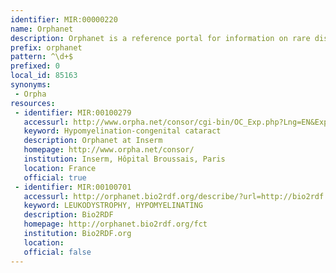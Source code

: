 ```yaml
---
identifier: MIR:00000220
name: Orphanet
description: Orphanet is a reference portal for information on rare diseases and orphan drugs. It’s aim is to help improve the diagnosis, care and treatment of patients with rare diseases.
prefix: orphanet
pattern: ^\d+$
prefixed: 0
local_id: 85163
synonyms:
 - Orpha
resources:
 - identifier: MIR:00100279
   accessurl: http://www.orpha.net/consor/cgi-bin/OC_Exp.php?Lng=EN&Expert=${lid}
   keyword: Hypomyelination-congenital cataract
   description: Orphanet at Inserm
   homepage: http://www.orpha.net/consor/
   institution: Inserm, Hôpital Broussais, Paris
   location: France
   official: true
 - identifier: MIR:00100701
   accessurl: http://orphanet.bio2rdf.org/describe/?url=http://bio2rdf.org/orphanet:${lid}
   keyword: LEUKODYSTROPHY, HYPOMYELINATING
   description: Bio2RDF
   homepage: http://orphanet.bio2rdf.org/fct
   institution: Bio2RDF.org
   location: 
   official: false
---
```

